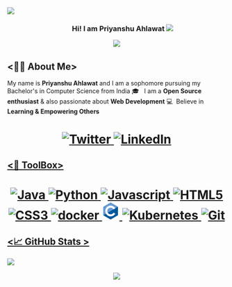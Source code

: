 <div>
<img align="center" src="https://i.imgur.com/4ASafy0.png">
</div>

<h3 align="center">
  &nbsp;&nbsp;&nbsp;&nbsp;&nbsp;&nbsp;&nbsp;Hi! I am Priyanshu Ahlawat
  <img src="https://media.giphy.com/media/hvRJCLFzcasrR4ia7z/giphy.gif" width="28">
</h3>

<!-- Typing SVG by DenverCoder1 - https://github.com/DenverCoder1/readme-typing-svg -->
<p align="center">
<!--   <a href="https://github.com/DenverCoder1/readme-typing-svg"> -->
    <img src="https://readme-typing-svg.herokuapp.com?color=E22FE4&width=380&height=45&lines=Open-Source+Enthusiast;Passionate+Learner;Empowering+Others;Nice+To+Meet+You+...&center=true"></a>

</p>

<!-- Badges template - https://github.com/badges/shields -->


## <👨‍💻 About Me>

My name is **Priyanshu Ahlawat** and I am a sophomore pursuing my Bachelor's in Computer Science from India 🎓 &nbsp;&nbsp;I am a **Open Source enthusiast** & also passionate about **Web Development** 💻  &nbsp;Believe in **Learning & Empowering Others** 
<h1 align = "center">
  
  <a href="https://twitter.com/PriyanshuAhla13" target="_blank"><img alt="Twitter" title="Twitter" src="https://img.shields.io/badge/-Twitter-1DA1F2?style=for-the-badge&logo=twitter&logoColor=white"/>
</a> <a href="https://www.linkedin.com/in/priyanshu-ahlawat-843a21217/" target="_blank"><img alt="LinkedIn" title="LinkedIn" src="https://img.shields.io/badge/LinkedIn-%230077B5.svg?&style=for-the-badge&logo=linkedin&logoColor=white"/>
  
  </h1>

  
## <🔩 ToolBox>  
<h1 align = "center">

![Java](https://img.shields.io/badge/Java-ED8B00?style=for-the-badge&logo=java&logoColor=white)
![Python](https://img.shields.io/badge/-Python-white?style=for-the-badge&logo=python&logoColor=4B8BBE)
![Javascript](https://img.shields.io/badge/JavaScript-323330?style=for-the-badge&logo=javascript&logoColor=F7DF1E)
![HTML5](https://img.shields.io/badge/-html5-d9534f?style=for-the-badge&logo=html5&logoColor=white)
![CSS3](https://img.shields.io/badge/-css3-1572B6?style=for-the-badge&logo=css3&logoColor=white)
<img src="https://cdn.jsdelivr.net/gh/devicons/devicon/icons/docker/docker-original-wordmark.svg" alt="docker" width="40" height="40"/>
<img src="https://raw.githubusercontent.com/devicons/devicon/master/icons/c/c-original.svg" alt="c" width="40" height="40"/>
![Kubernetes](https://img.shields.io/badge/-kubernetes-3970e4?style=for-the-badge&logo=kubernetes&logoColor=white)
![Git](https://img.shields.io/badge/-git-F1502F?style=for-the-badge&logo=git&logoColor=white)
</h1>
  
  ## <📈 GitHub Stats >  

<!-- Contributor Graph-1 : https://activity-graph.herokuapp.com/graph?username=PriyanshuAhlawat&theme=xcode  -->
![](https://activity-graph.herokuapp.com/graph?username=PriyanshuAhlawat&theme=react-dark&hide_border=true)
<!-- ![](https://github-readme-stats.vercel.app/api?username=PriyanshuAhlawat&show_icons=true&theme=tokyonight)  -->
<p align="center">
	
  <img width="48%" src="https://github-readme-stats.vercel.app/api?username=PriyanshuAhlawat&show_icons=true&theme=algolia&hide_border=true" />
<!--   <img width="48%" src="https://github-readme-streak-stats.herokuapp.com/?user=PriyanshuAhlawat&theme=algolia&hide_border=true" /> -->
</p>
